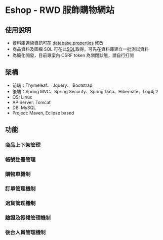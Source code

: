 # Eshop - RWD 服飾購物網站
## 使用說明
* 資料庫連線資訊可在 [database.properties](https://github.com/waynelgithub/Eshop/blob/master-github/src/main/resources/database.properties) 修改
* 商品資料及圖檔 SQL 可在此[SQL](https://github.com/waynelgithub/Eshop/tree/master-github/WebContent/WEB-INF/resources)取得，可先在資料庫建立一批測試資料
* 為簡化開發，目前專案內 CSRF token 為關閉狀態，請自行打開

## 架構
* 前端：Thymeleaf、 Jquery、 Bootstrap
* 後端：Spring MVC、Spring Security、Spring Data、Hibernate、Log4j 2
* OS: Linux
* AP Server: Tomcat
* DB: MySQL
* Project: Maven, Eclipse based

## 功能
### 商品上下架管理
### 帳號註冊管理
### 購物車機制
### 訂單管理機制
### 退貨管理機制
### 驗證及授權管理機制
### 後台人員管理機制

